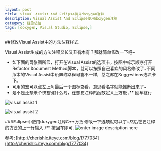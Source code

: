 ```yaml
---
layout: post
title: Visual Assist And Eclipse使用doxygen注释
description: Visual Assist And Eclipse使用doxygen注释
category: 经验总结
tags: [doxygen, Visual Studio, Eclipse,]
---
```


##修改Visual Assist中的方法注释样式 

Visual Assist生成的方法注释又长又丑有木有？那就简单修改一下吧~ 
- 如下面的两张图所示，打开在Visual Assist的选项卡，按图中标示顺序打开Refactor Document Method脚本，就可以按照自己喜欢的风格修改了~不同版本的Visual Assist中设置的路径可能不一样，总之都在Suggestions选项卡下。
- 可用的宏可以点左上角最后一个图标查看，意思看名字就能推断出来了~
- 是不是还想来个快捷键什么的，在想要注释的函数定义上方敲 /\*\* 回车就行

![visual assist 1][1]

![visual assist 2][2]

###Eclipse中使用doxygen注释C++方法 
修改一下选项就可以了~然后在要注释的方法的上一行输入 /\*\* 按回车即可.
![enter image description here][3]

参考: [http://cherishlc.iteye.com/blog/1777034](http://cherishlc.iteye.com/blog/1777034)

  [1]: https://lh3.googleusercontent.com/-LJ5uQwpIMnA/U1oSI36ouWI/AAAAAAAAccc/2UoMMfacat0/w640-h599-no/visual_assist_1.png
  [2]: https://lh6.googleusercontent.com/-M-oSl_i_UQY/U1oSJAbNMsI/AAAAAAAAcck/nW7-FTSYo2M/w640-h418-no/visual_assist_2.png
  [3]: https://lh3.googleusercontent.com/-a8edCyG3FJU/U1oSJpXkPOI/AAAAAAAAcco/uIrk5Vc6fI8/w640-h618-no/visual_assist_3.png
